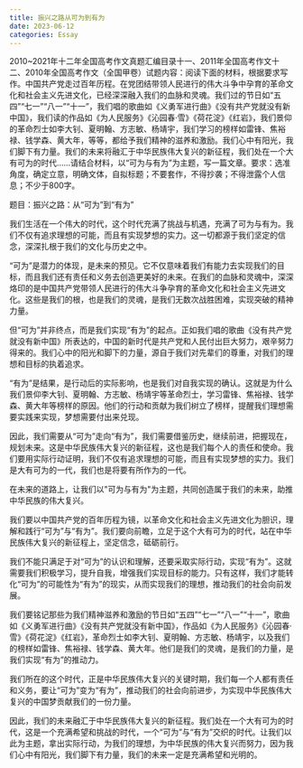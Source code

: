 ```yaml
---
title: 振兴之路从可为到有为
date: 2023-06-12
categories: Essay
---
```




2010~2021年十二年全国高考作文真题汇编目录十一、2011年全国高考作文十二、2010年全国高考作文（全国甲卷）试题内容：阅读下面的材料，根据要求写作。中国共产党走过百年历程。在党团结带领人民进行的伟大斗争中孕育的革命文化和社会主义先进文化，已经深深融入我们的血脉和灵魂。我们过的节日如“五四”“七一”“八一”“十一”，我们唱的歌曲如《义勇军进行曲》《没有共产党就没有新中国》，我们读的作品如《为人民服务》《沁园春·雪》《荷花淀》《红岩》，我们景仰的革命烈士如李大钊、夏明翰、方志敏、杨靖宇，我们学习的榜样如雷锋、焦裕禄、钱学森、黄大年，等等，都给予我们精神的滋养和激励。我们心中有阳光，我们脚下有力量。我们的未来将融汇于中华民族伟大复兴的新征程，我们处在一个大有可为的时代……请结合材料，以“可为与有为”为主题，写一篇文章。要求：选准角度，确定立意，明确文体，自拟标题；不要套作，不得抄袭；不得泄露个人信息；不少于800字。

题目：振兴之路：从“可为”到“有为”

我们生活在一个伟大的时代，这个时代充满了挑战与机遇，充满了可为与有为。我们不仅有追求理想的可能，而且有实现梦想的实力。这一切都源于我们坚定的信念，深深扎根于我们的文化与历史之中。

“可为”是潜力的体现，是未来的预见。它不仅意味着我们有能力去实现我们的目标，而且我们还有责任和义务去创造更美好的未来。在我们的血脉和灵魂中，深深烙印的是中国共产党带领人民进行的伟大斗争孕育的革命文化和社会主义先进文化。这些是我们的根，也是我们的灵魂，是我们无数次战胜困难，实现突破的精神力量。

但“可为”并非终点，而是我们实现“有为”的起点。正如我们唱的歌曲《没有共产党就没有新中国》所表达的，中国的新时代是共产党和人民付出巨大努力，艰辛努力得来的。我们心中的阳光和脚下的力量，源自于我们对先辈们的尊重，对我们的理想和目标的执着追求。

“有为”是结果，是行动后的实际影响，也是我们对自我实现的确认。这就是为什么我们景仰李大钊、夏明翰、方志敏、杨靖宇等革命烈士，学习雷锋、焦裕禄、钱学森、黄大年等榜样的原因。他们的行动和贡献为我们树立了榜样，提醒我们理想需要实践来实现，梦想需要付出来兑现。

因此，我们需要从“可为”走向“有为”，我们需要借鉴历史，继续前进，把握现在，规划未来。这是中华民族伟大复兴的新征程，这也是我们每个人的责任和使命。我们要用实际行动证明，我们不仅有追求理想的可能，而且有实现梦想的实力。我们是大有可为的一代，我们也是将要有所作为的一代。

在未来的道路上，让我们以"可为与有为"为主题，共同创造属于我们的未来，助推中华民族的伟大复兴。

我们要以中国共产党的百年历程为镜，以革命文化和社会主义先进文化为胆识，理解和践行“可为”与“有为”。我们要向前瞻，立足于这个大有可为的时代，站在中华民族伟大复兴的新征程上，坚定信念，砥砺前行。

我们不能只满足于对“可为”的认识和理解，还要采取实际行动，实现“有为”。这就需要我们积极学习，提升自我，增强我们实现目标的能力。只有这样，我们才能转化“可为”的可能性为“有为”的现实，从而实现我们的理想，推动我们的社会向前发展。

我们要铭记那些为我们精神滋养和激励的节日如“五四”“七一”“八一”“十一”，歌曲如《义勇军进行曲》《没有共产党就没有新中国》，作品如《为人民服务》《沁园春·雪》《荷花淀》《红岩》，革命烈士如李大钊、夏明翰、方志敏、杨靖宇，以及我们的榜样如雷锋、焦裕禄、钱学森、黄大年。他们是我们的灵魂，是我们的力量，是我们实现“有为”的推动力。

我们所在的这个时代，正是中华民族伟大复兴的关键时期，我们每一个人都有责任和义务，要让“可为”变为“有为”，推动我们的社会向前进步，为实现中华民族伟大复兴的中国梦贡献我们的一份力量。

因此，我们的未来融汇于中华民族伟大复兴的新征程。我们处在一个大有可为的时代，这是一个充满希望和挑战的时代，一个“可为”与“有为”交织的时代。让我们以此为主题，拿出实际行动，为我们的理想，为中华民族的伟大复兴而努力，因为我们心中有阳光，我们脚下有力量，我们的未来一定是充满希望和光明的。